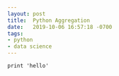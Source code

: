```yaml
---
layout: post
title:  Python Aggregation
date:   2019-10-06 16:57:18 -0700
tags:
- python
- data science
---
```

`print 'hello'`